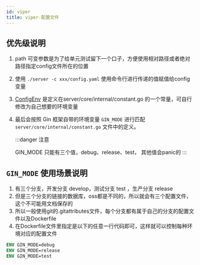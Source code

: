 ```yaml
---
id: viper
title: viper-配置文件
---
```


## 优先级说明

1. path 可变参数是为了给单元测试留下一个口子，方便使用相对路径或者绝对路径指定config文件所在的位置

2. 使用 `./server -c xxx/config.yaml` 使用命令行进行传递的值赋值给config变量

3. [ConfigEnv](https://github.com/flipped-aurora/gin-vue-admin/blob/main/server/core/internal/constant.go#L4) 是定义在server/core/internal/constant.go 的一个常量，可自行修改为自己想要的环境变量

4. 最后会按照 Gin 框架自带的环境变量 `GIN_MODE` 进行匹配 `server/core/internal/constant.go` 文件中的定义。

   :::danger 注意

   GIN_MODE 只能有三个值，debug、release、test， 其他值会panic的
   :::

## `GIN_MODE` 使用场景说明

1. 有三个分支，开发分支 develop，测试分支 test ，生产分支 release
2. 但是三个分支的链接的数据库，oss都是不同的，所以就会有三个配置文件，这个不可能用文档保存的
3. 所以一般使用git的.gitattributes文件，每个分支都有属于自己的分支的配置文件以及Dockerfile
4. 在Dockerfile文件里指定是以下的任意一行代码即可，这样就可以控制每种环境对应的配置文件

```dockerfile
ENV GIN_MODE=debug
ENV GIN_MODE=release
ENV GIN_MODE=test
```





